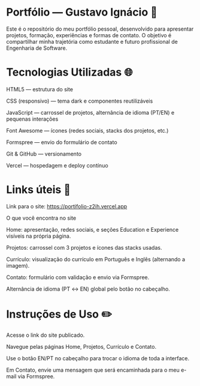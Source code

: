# Portfólio — Gustavo Ignácio 📜

 Este é o repositório do meu portfólio pessoal, desenvolvido para apresentar projetos, formação, experiências e formas de contato.
O objetivo é compartilhar minha trajetória como estudante e futuro profissional de Engenharia de Software.

# Tecnologias Utilizadas 🌐

 HTML5 — estrutura do site

 CSS (responsivo) — tema dark e componentes reutilizáveis

 JavaScript — carrossel de projetos, alternância de idioma (PT/EN) e pequenas interações

 Font Awesome — ícones (redes sociais, stacks dos projetos, etc.)

 Formspree — envio do formulário de contato

 Git & GitHub — versionamento

 Vercel — hospedagem e deploy contínuo

# Links úteis 🔗

 Link para o site: https://portifolio-z2ih.vercel.app

 O que você encontra no site

 Home: apresentação, redes sociais, e seções Education e Experience visíveis na própria página.

 Projetos: carrossel com 3 projetos e ícones das stacks usadas.

 Currículo: visualização do currículo em Português e Inglês (alternando a imagem).

 Contato: formulário com validação e envio via Formspree.

 Alternância de idioma (PT ↔ EN) global pelo botão no cabeçalho.

# Instruções de Uso ✏️

 Acesse o link do site publicado.

 Navegue pelas páginas Home, Projetos, Currículo e Contato.

 Use o botão EN/PT no cabeçalho para trocar o idioma de toda a interface.

 Em Contato, envie uma mensagem que será encaminhada para o meu e-mail via Formspree.
